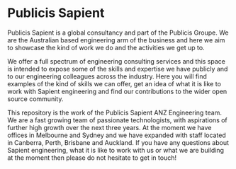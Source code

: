 # Publicis Sapient

Publicis Sapient is a global consultancy and part of the Publicis Groupe.  We are the Australian based engineering arm of the business and here we aim to showcase the kind of work we do and the activities we get up to.

We offer a full spectrum of engineering consulting services and this space is intended to expose some of the skills and expertise we have publicly and to our engineering colleagues across the industry.  Here you will find examples of the kind of skills we can offer, get an idea of what it is like to work with Sapient engineering and find our contributions to the wider open source community.

This repository is the work of the Publicis Sapient ANZ Engineering team. We are a fast growing team of passionate technologists, with aspirations of further high growth over the next three years.  At the moment we have offices in Melbourne and Sydney and we have expanded with staff located in Canberra, Perth, Brisbane and Auckland.  If you have any questions about Sapient engineering, what it is like to work with us or what we are building at the moment then please do not hesitate to get in touch!